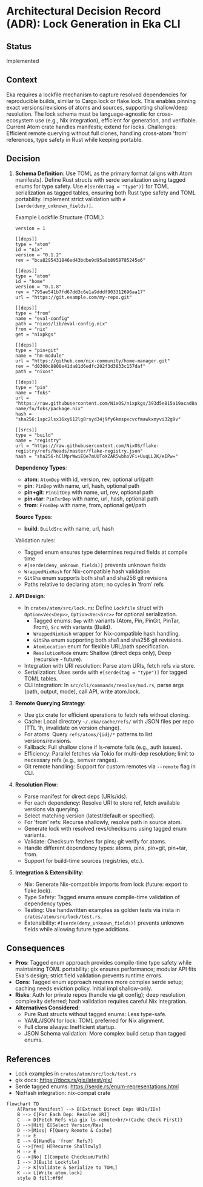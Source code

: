 # Architectural Decision Record (ADR): Lock Generation in Eka CLI

## Status

Implemented

## Context

Eka requires a lockfile mechanism to capture resolved dependencies for reproducible builds, similar to Cargo.lock or flake.lock. This enables pinning exact versions/revisions of atoms and sources, supporting shallow/deep resolution. The lock schema must be language-agnostic for cross-ecosystem use (e.g., Nix integration), efficient for generation, and verifiable. Current Atom crate handles manifests; extend for locks. Challenges: Efficient remote querying without full clones, handling cross-atom 'from' references, type safety in Rust while keeping portable.

## Decision

1. **Schema Definition**: Use TOML as the primary format (aligns with Atom manifests). Define Rust structs with serde serialization using tagged enums for type safety. Use `#[serde(tag = "type")]` for TOML serialization as tagged tables, ensuring both Rust type safety and TOML portability. Implement strict validation with `#[serde(deny_unknown_fields)]`.

    Example Lockfile Structure (TOML):

    ```
    version = 1

    [[deps]]
    type = "atom"
    id = "nix"
    version = "0.1.2"
    rev = "bca8295431846ed43bdbe9d95a8b8958785245e6"

    [[deps]]
    type = "atom"
    id = "home"
    version = "0.1.8"
    rev = "795ae541b7fd67dd3c6e1a9dddf903312696aa17"
    url = "https://git.example.com/my-repo.git"

    [[deps]]
    type = "from"
    name = "eval-config"
    path = "nixos/lib/eval-config.nix"
    from = "nix"
    get = "nixpkgs"

    [[deps]]
    type = "pin+git"
    name = "hm-module"
    url = "https://github.com/nix-community/home-manager.git"
    rev = "d0300c8808e41da81d6edfc202f3d3833c157daf"
    path = "nixos"

    [[deps]]
    type = "pin"
    name = "foks"
    url = "https://raw.githubusercontent.com/NixOS/nixpkgs/393d5e815a19acad8a28fc4b27085e42c483b4f6/pkgs/by-name/fo/foks/package.nix"
    hash = "sha256:1spc2lsx16xy612lg8rsyd34j9fy6kmspxcvcfmawkxmyvi32g9v"

    [[srcs]]
    type = "build"
    name = "registry"
    url = "https://raw.githubusercontent.com/NixOS/flake-registry/refs/heads/master/flake-registry.json"
    hash = "sha256-hClMprWwiEQe7mUUToXZAR5wbhoVFi+UuqLL2K/eIPw="
    ```

    **Dependency Types**:

    - **atom**: `AtomDep` with id, version, rev, optional url/path
    - **pin**: `PinDep` with name, url, hash, optional path
    - **pin+git**: `PinGitDep` with name, url, rev, optional path
    - **pin+tar**: `PinTarDep` with name, url, hash, optional path
    - **from**: `FromDep` with name, from, optional get/path

    **Source Types**:

    - **build**: `BuildSrc` with name, url, hash

    Validation rules:

    - Tagged enum ensures type determines required fields at compile time
    - `#[serde(deny_unknown_fields)]` prevents unknown fields
    - `WrappedNixHash` for Nix-compatible hash validation
    - `GitSha` enum supports both sha1 and sha256 git revisions
    - Paths relative to declaring atom; no cycles in 'from' refs

2. **API Design**:

    - In `crates/atom/src/lock.rs`: Define `Lockfile` struct with `Option<Vec<Dep>>`, `Option<Vec<Src>>` for optional serialization.
      - Tagged enums: `Dep` with variants (Atom, Pin, PinGit, PinTar, From), `Src` with variants (Build).
      - `WrappedNixHash` wrapper for Nix-compatible hash handling.
      - `GitSha` enum supporting both sha1 and sha256 git revisions.
      - `AtomLocation` enum for flexible URL/path specification.
      - `ResolutionMode` enum: Shallow (direct deps only), Deep (recursive - future).
    - Integration with URI resolution: Parse atom URIs, fetch refs via store.
    - Serialization: Uses serde with `#[serde(tag = "type")]` for tagged TOML tables.
    - CLI Integration: In `src/cli/commands/resolve/mod.rs`, parse args (path, output, mode), call API, write atom.lock.

3. **Remote Querying Strategy**:

    - Use `gix` crate for efficient operations to fetch refs without cloning.
    - Cache: Local directory `~/.eka/cache/refs/` with JSON files per repo (TTL 1h, invalidate on version change).
    - For atoms: Query `refs/atoms/{id}/*` patterns to list versions/revisions.
    - Fallback: Full shallow clone if ls-remote fails (e.g., auth issues).
    - Efficiency: Parallel fetches via Tokio for multi-dep resolution; limit to necessary refs (e.g., semver ranges).
    - Git remote handling: Support for custom remotes via `--remote` flag in CLI.

4. **Resolution Flow**:

    - Parse manifest for direct deps (URIs/ids).
    - For each dependency: Resolve URI to store ref, fetch available versions via querying.
    - Select matching version (latest/default or specified).
    - For 'from' refs: Recurse shallowly, resolve path in source atom.
    - Generate lock with resolved revs/checksums using tagged enum variants.
    - Validate: Checksum fetches for pins; git verify for atoms.
    - Handle different dependency types: atoms, pins, pin+git, pin+tar, from.
    - Support for build-time sources (registries, etc.).

5. **Integration & Extensibility**:

    - Nix: Generate Nix-compatible imports from lock (future: export to flake.lock).
    - Type Safety: Tagged enums ensure compile-time validation of dependency types.
    - Testing: Use handwritten examples as golden tests via insta in `crates/atom/src/lock/test.rs`.
    - Extensibility: `#[serde(deny_unknown_fields)]` prevents unknown fields while allowing future type additions.

## Consequences

- **Pros**: Tagged enum approach provides compile-time type safety while maintaining TOML portability; gix ensures performance; modular API fits Eka's design; strict field validation prevents runtime errors.
- **Cons**: Tagged enum approach requires more complex serde setup; caching needs eviction policy. Initial impl shallow-only.
- **Risks**: Auth for private repos (handle via git config); deep resolution complexity deferred; hash validation requires careful Nix integration.
- **Alternatives Considered**:
  - Pure Rust structs without tagged enums: Less type-safe.
  - YAML/JSON for lock: TOML preferred for Nix alignment.
  - Full clone always: Inefficient startup.
  - JSON Schema validation: More complex build setup than tagged enums.

## References

- Lock examples in `crates/atom/src/lock/test.rs`
- gix docs: https://docs.rs/gix/latest/gix/
- Serde tagged enums: https://serde.rs/enum-representations.html
- NixHash integration: nix-compat crate

```mermaid
flowchart TD
    A[Parse Manifest] --> B[Extract Direct Deps URIs/IDs]
    B --> C[For Each Dep: Resolve URI]
    C --> D{Fetch Refs via gix ls-remote<br/>(Cache Check First)}
    D -->|Hit| E[Select Version/Rev]
    D -->|Miss| F[Query Remote & Cache]
    F --> E
    E --> G[Handle 'from' Refs?]
    G -->|Yes| H[Recurse Shallowly]
    H --> E
    G -->|No| I[Compute Checksum/Path]
    I --> J[Build Lockfile]
    J --> K[Validate & Serialize to TOML]
    K --> L[Write atom.lock]
    style D fill:#f9f
```
